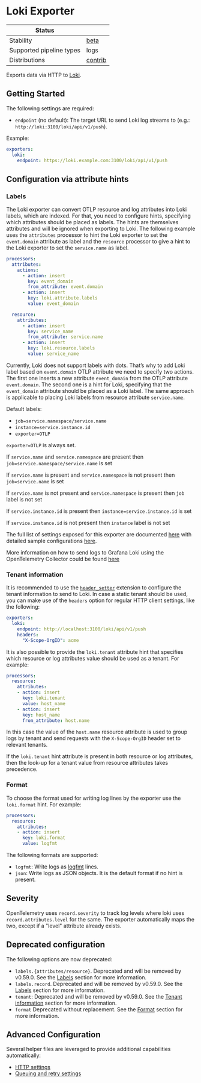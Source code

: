 # Loki Exporter

| Status                   |           |
| ------------------------ |-----------|
| Stability                | [beta]    |
| Supported pipeline types | logs      |
| Distributions            | [contrib] |

Exports data via HTTP to [Loki](https://grafana.com/docs/loki/latest/).

## Getting Started

The following settings are required:

- `endpoint` (no default): The target URL to send Loki log streams to (e.g.: `http://loki:3100/loki/api/v1/push`).

Example:
```yaml
exporters:
  loki:
    endpoint: https://loki.example.com:3100/loki/api/v1/push
```

## Configuration via attribute hints

### Labels
The Loki exporter can convert OTLP resource and log attributes into Loki labels, which are indexed. For that, you need to configure
hints, specifying which attributes should be placed as labels. The hints are themselves attributes and will be ignored when
exporting to Loki. The following example uses the `attributes` processor to hint the Loki exporter to set the `event.domain`
attribute as label and the `resource` processor to give a hint to the Loki exporter to set the `service.name` as label.

```yaml
processors:
  attributes:
    actions:
      - action: insert
        key: event_domain
        from_attribute: event.domain
      - action: insert
        key: loki.attribute.labels
        value: event_domain

  resource:
    attributes:
      - action: insert
        key: service_name
        from_attribute: service.name
      - action: insert
        key: loki.resource.labels
        value: service_name
```

Currently, Loki does not support labels with dots.
That’s why to add Loki label based on `event.domain` OTLP attribute we need to specify two actions. The first one inserts a new attribute `event_domain` from the OTLP attribute `event.domain`. The second one is a hint for Loki, specifying that the `event_domain` attribute should be placed as a Loki label.
The same approach is applicable to placing Loki labels from resource attribute `service.name`.

Default labels:
- `job=service.namespace/service.name`
- `instance=service.instance.id`
- `exporter=OTLP`

`exporter=OTLP` is always set.

If `service.name` and `service.namespace` are present then `job=service.namespace/service.name` is set

If `service.name` is present and `service.namespace` is not present then `job=service.name` is set

If `service.name` is not present and `service.namespace` is present then `job` label is not set

If `service.instance.id` is present then `instance=service.instance.id` is set

If `service.instance.id` is not present then `instance` label is not set

The full list of settings exposed for this exporter are documented [here](./config.go) with detailed sample
configurations [here](./testdata/config.yaml).

More information on how to send logs to Grafana Loki using the OpenTelemetry Collector could be found [here](https://grafana.com/docs/opentelemetry/collector/send-logs-to-loki/)

### Tenant information

It is recommended to use the [`header_setter`](../../extension/headerssetterextension/README.md) extension to configure the tenant information to send to Loki. In case a static tenant
should be used, you can make use of the `headers` option for regular HTTP client settings, like the following:

```yaml
exporters:
  loki:
    endpoint: http://localhost:3100/loki/api/v1/push
    headers:
      "X-Scope-OrgID": acme
```

It is also possible to provide the `loki.tenant` attribute hint that specifies
which resource or log attributes value should be used as a tenant. For example:

```yaml
processors:
  resource:
    attributes:
    - action: insert
      key: loki.tenant
      value: host_name
    - action: insert
      key: host_name
      from_attribute: host.name
```

In this case the value of the `host.name` resource attribute is used to group logs
by tenant and send requests with the `X-Scope-OrgID` header set to relevant tenants.

If the `loki.tenant` hint attribute is present in both resource or log attributes,
then the look-up for a tenant value from resource attributes takes precedence.

### Format
To choose the format used for writing log lines by the exporter use the `loki.format` hint. For example:

```yaml
processors:
  resource:
    attributes:
    - action: insert
      key: loki.format
      value: logfmt
```

The following formats are supported:

- `logfmt`: Write logs as [logfmt](https://brandur.org/logfmt) lines.
- `json`: Write logs as JSON objects. It is the default format if no hint is present.

## Severity

OpenTelemetry uses `record.severity` to track log levels where loki uses `record.attributes.level` for the same. The exporter automatically maps the two, except if a "level" attribute already exists.

## Deprecated configuration
The following options are now deprecated:

- `labels.{attributes/resource}`. Deprecated and will be removed by v0.59.0. See the [Labels](#labels) section for more information.
- `labels.record`. Deprecated and will be removed by v0.59.0. See the [Labels](#labels) section for more information.
- `tenant`: Deprecated and will be removed by v0.59.0. See the [Tenant information](#tenant-information) section for more information.
- `format` Deprecated without replacement. See the [Format](#format) section for more information.

## Advanced Configuration

Several helper files are leveraged to provide additional capabilities automatically:

- [HTTP settings](https://github.com/open-telemetry/opentelemetry-collector/blob/main/config/confighttp/README.md)
- [Queuing and retry settings](https://github.com/open-telemetry/opentelemetry-collector/blob/main/exporter/exporterhelper/README.md)

[beta]:https://github.com/open-telemetry/opentelemetry-collector#beta
[contrib]:https://github.com/open-telemetry/opentelemetry-collector-releases/tree/main/distributions/otelcol-contrib
